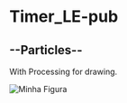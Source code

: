 # Timer_LE-pub


<h2>--Particles--</h2>
<p>With Processing for drawing.</p>
<img src="[https://github.com/laulaiu/Particles/blob/master/2023-02-17-10-28-11.gif](https://github.com/laulaiu/Timer_LE-pub/blob/main/Imagem%20do%20WhatsApp%20de%202024-02-12%20%C3%A0(s)%2015.58.19_a377b87e.jpg)https://github.com/laulaiu/Timer_LE-pub/blob/main/Imagem%20do%20WhatsApp%20de%202024-02-12%20%C3%A0(s)%2015.58.19_a377b87e.jpg" alt="Minha Figura">
